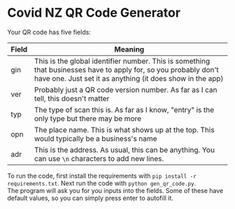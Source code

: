 # Covid NZ QR Code Generator

Your QR code has five fields:

| Field | Meaning |
| --- | --- |
| gin | This is the global identifier number. This is something that businesses have to apply for, so you probably don't have one. Just set it as anything (it does show in the app) |
| ver | Probably just a QR code version number. As far as I can tell, this doesn't matter |
| typ | The type of scan this is. As far as I know, "entry" is the only type but there may be more |
| opn | The place name. This is what shows up at the top. This would typically be a business's name |
| adr | This is the address. As usual, this can be anything. You can use `\n` characters to add new lines. |

To run the code, first install the requirements with `pip install -r requirements.txt`.
Next run the code with `python gen_qr_code.py`.  
The program will ask you for you inputs into the fields.
Some of these have default values, so you can simply press enter to autofill it.
